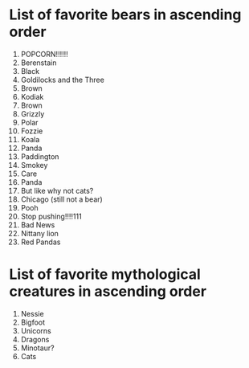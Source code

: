 # List of favorite bears in ascending order

1. POPCORN!!!!!!
1. Berenstain
1. Black
1. Goldilocks and the Three
1. Brown
1. Kodiak
1. Brown
1. Grizzly
1. Polar
1. Fozzie
1. Koala
1. Panda
1. Paddington
1. Smokey
1. Care
1. Panda
1. But like why not cats?
1. Chicago (still not a bear)
1. Pooh
1. Stop pushing!!!!111
1. Bad News
1. Nittany lion
1. Red Pandas


# List of favorite mythological creatures in ascending order

1. Nessie
1. Bigfoot
1. Unicorns
1. Dragons
1. Minotaur?
1. Cats